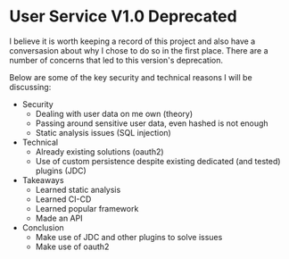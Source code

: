 # User Service V1.0 Deprecated

I believe it is worth keeping a record of this project and also have a conversasion about why I chose to do so in the first place. There are a number of concerns that led to this version's deprecation. 

Below are some of the key security and technical reasons I will be discussing:

- Security
  - Dealing with user data on me own (theory) 
  - Passing around sensitive user data, even hashed is not enough 
  - Static analysis issues (SQL injection)
- Technical
  - Already existing solutions (oauth2)
  - Use of custom persistence despite existing dedicated (and tested) plugins (JDC)
- Takeaways
  - Learned static analysis
  - Learned CI-CD
  - Learned popular framework
  - Made an API
- Conclusion
  - Make use of JDC and other plugins to solve issues
  - Make use of oauth2
